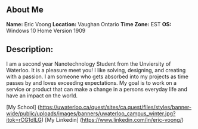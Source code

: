 ## About Me

**Name:** Eric Voong
**Location:** Vaughan Ontario
**Time Zone:** EST
**OS:** Windows 10 Home Version 1909

## Description:
I am a second year Nanotechnology Student from the Unviersity of Waterloo.
It is a pleasure meet you! I like solving, designing, and creating with a passion. 
I am someone who gets absorbed into my projects as time passes by and loves exceeding expectations. 
My goal is to work on a service or product that can make a change in a persons everyday life and have an impact on the world. 


[My School] (https://uwaterloo.ca/quest/sites/ca.quest/files/styles/banner-wide/public/uploads/images/banners/uwaterloo_campus_winter.jpg?itok=rCG1dlLG)
[My Linkedin] (https://www.linkedin.com/in/eric-voong/)
